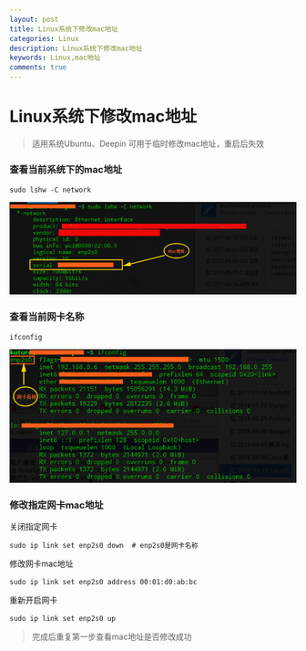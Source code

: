 ```yaml
---
layout: post
title: Linux系统下修改mac地址
categories: Linux
description: Linux系统下修改mac地址
keywords: Linux,mac地址
comments: true
---
```


# Linux系统下修改mac地址
>适用系统Ubuntu、Deepin
>可用于临时修改mac地址，重启后失效

### 查看当前系统下的mac地址  

```
sudo lshw -C network
```
![mac_serial01](/images/posts/Linux/mac_serial01.png)
### 查看当前网卡名称  

```
ifconfig
```
![mac_serial01](/images/posts/Linux/mac_serial02.png)

### 修改指定网卡mac地址
关闭指定网卡  

```
sudo ip link set enp2s0 down  # enp2s0是网卡名称
```
修改网卡mac地址  

```
sudo ip link set enp2s0 address 00:01:d0:ab:bc 
```
重新开启网卡  

```
sudo ip link set enp2s0 up
```

>完成后重复第一步查看mac地址是否修改成功


